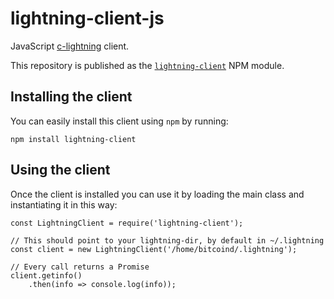 # lightning-client-js

JavaScript [c-lightning](https://github.com/ElementsProject/lightning) client.

This repository is published as the [`lightning-client`](https://www.npmjs.com/package/lightning-client) NPM module.

## Installing the client

You can easily install this client using `npm` by running:

```
npm install lightning-client
```

## Using the client

Once the client is installed you can use it by loading the main class and instantiating it in this way:

```
const LightningClient = require('lightning-client');

// This should point to your lightning-dir, by default in ~/.lightning
const client = new LightningClient('/home/bitcoind/.lightning');

// Every call returns a Promise
client.getinfo()
    .then(info => console.log(info));
```